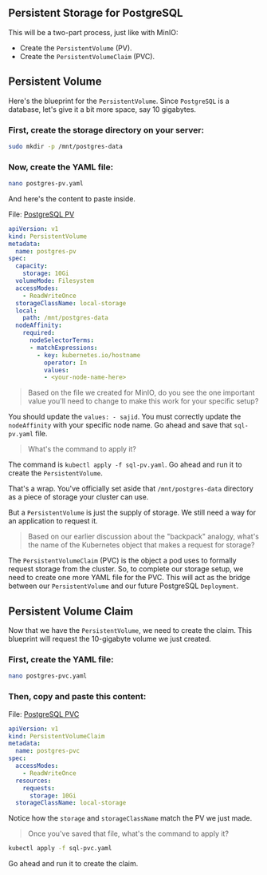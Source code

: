 ## Persistent Storage for PostgreSQL
This will be a two-part process, just like with MinIO:
* Create the `PersistentVolume` (PV).
* Create the `PersistentVolumeClaim` (PVC).

## Persistent Volume 
Here's the blueprint for the `PersistentVolume`. Since `PostgreSQL` is a database, let's give it a bit more space, say 10 gigabytes.

### First, create the storage directory on your server:
```bash
sudo mkdir -p /mnt/postgres-data
```

### Now, create the YAML file:
```bash
nano postgres-pv.yaml
```
And here's the content to paste inside.

File: [PostgreSQL PV](../config/sql-pv.yaml)
```yaml
apiVersion: v1
kind: PersistentVolume
metadata:
  name: postgres-pv
spec:
  capacity:
    storage: 10Gi
  volumeMode: Filesystem
  accessModes:
    - ReadWriteOnce
  storageClassName: local-storage
  local:
    path: /mnt/postgres-data
  nodeAffinity:
    required:
      nodeSelectorTerms:
      - matchExpressions:
        - key: kubernetes.io/hostname
          operator: In
          values:
          - <your-node-name-here>
```

> Based on the file we created for MinIO, do you see the one important value you'll need to change to make this work for your specific setup?

You should update the `values: - sajid`. You must correctly update the `nodeAffinity` with your specific node name. Go ahead and save that `sql-pv.yaml` file. 

> What's the command to apply it?

The command is `kubectl apply -f sql-pv.yaml`. Go ahead and run it to create the `PersistentVolume`.

That's a wrap. You've officially set aside that `/mnt/postgres-data` directory as a piece of storage your cluster can use.

But a `PersistentVolume` is just the supply of storage. We still need a way for an application to request it.

> Based on our earlier discussion about the "backpack" analogy, what's the name of the Kubernetes object that makes a request for storage?

The `PersistentVolumeClaim` (PVC) is the object a pod uses to formally request storage from the cluster. So, to complete our storage setup, we need to create one more YAML file for the PVC. This will act as the bridge between our `PersistentVolume` and our future PostgreSQL `Deployment`.

## Persistent Volume Claim
Now that we have the `PersistentVolume`, we need to create the claim. This blueprint will request the 10-gigabyte volume we just created.

### First, create the YAML file:
```bash
nano postgres-pvc.yaml
```
### Then, copy and paste this content: 

File: [PostgreSQL PVC](../config/sql-pvc.yaml)
```yaml
apiVersion: v1
kind: PersistentVolumeClaim
metadata:
  name: postgres-pvc
spec:
  accessModes:
    - ReadWriteOnce
  resources:
    requests:
      storage: 10Gi
  storageClassName: local-storage
```
Notice how the `storage` and `storageClassName` match the PV we just made.

> Once you've saved that file, what's the command to apply it?

```bash
kubectl apply -f sql-pvc.yaml
```
Go ahead and run it to create the claim.
